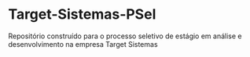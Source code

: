 # Target-Sistemas-PSel
Repositório construído para o processo seletivo de estágio em análise e desenvolvimento na empresa Target Sistemas
